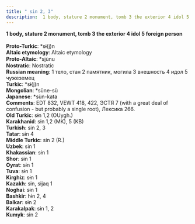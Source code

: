 ```yaml
---
title: " sin 2, 3"
description:  1 body, stature 2 monument, tomb 3 the exterior 4 idol 5 foreign person
---
```

<p data-pagefind-weight="0.5">
<strong> 1 body, stature 2 monument, tomb 3 the exterior 4 idol 5 foreign person</strong><br><br>
<strong>Proto-Turkic</strong>:  *sɨ(j)n<br>
<strong>Altaic etymology</strong>:  Altaic etymology<br>
<strong> Proto-Altaic</strong>:  *si̯ùnu<br>
<strong>Nostratic</strong>:  Nostratic<br>
<strong>Russian meaning</strong>:  1 тело, стан 2 памятник, могила 3 внешность 4 идол 5 чужеземец<br>
<strong>Turkic</strong>:  *sɨ(j)n<br>
<strong>Mongolian</strong>:  *süne-sü<br>
<strong>Japanese</strong>:  *sùn-kata<br>
<strong>Comments</strong>:  EDT 832, VEWT 418, 422, ЭСТЯ 7 (with a great deal of confusion - but probably a single root), Лексика 266.<br>
<strong>Old Turkic</strong>:  sɨn 1,2 (OUygh.)<br>
<strong>Karakhanid</strong>:  sɨn 1,2 (MK), 5 (KB)<br>
<strong>Turkish</strong>:  sin 2, 3<br>
<strong>Tatar</strong>:  sɨn 4<br>
<strong>Middle Turkic</strong>:  sin 2 (R.)<br>
<strong>Uzbek</strong>:  sin 1<br>
<strong>Khakassian</strong>:  sɨn 1<br>
<strong>Shor</strong>:  sɨn 1<br>
<strong>Oyrat</strong>:  sɨn 1<br>
<strong>Tuva</strong>:  sɨn 1<br>
<strong>Kirghiz</strong>:  sɨn 1<br>
<strong>Kazakh</strong>:  sɨn, sɨjaq 1<br>
<strong>Noghai</strong>:  sɨn 1<br>
<strong>Bashkir</strong>:  hɨn 2, 4<br>
<strong>Balkar</strong>:  sɨn 2<br>
<strong>Karakalpak</strong>:  sɨn 1, 2<br>
<strong>Kumyk</strong>:  sɨn 2<br>

</p>
